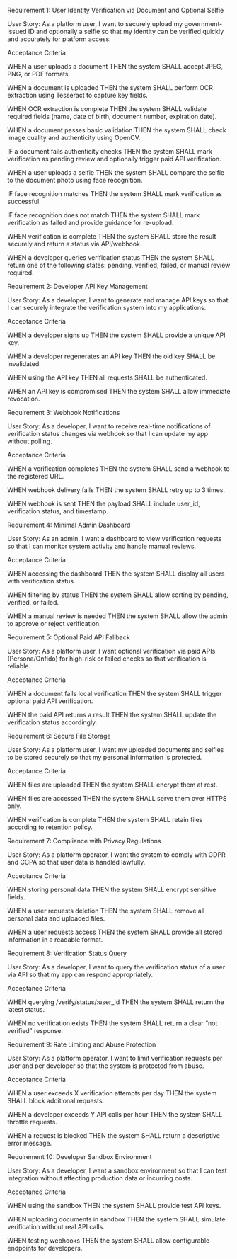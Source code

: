 Requirement 1: User Identity Verification via Document and Optional Selfie

User Story: As a platform user, I want to securely upload my government-issued ID and optionally a selfie so that my identity can be verified quickly and accurately for platform access.

Acceptance Criteria

WHEN a user uploads a document THEN the system SHALL accept JPEG, PNG, or PDF formats.

WHEN a document is uploaded THEN the system SHALL perform OCR extraction using Tesseract to capture key fields.

WHEN OCR extraction is complete THEN the system SHALL validate required fields (name, date of birth, document number, expiration date).

WHEN a document passes basic validation THEN the system SHALL check image quality and authenticity using OpenCV.

IF a document fails authenticity checks THEN the system SHALL mark verification as pending review and optionally trigger paid API verification.

WHEN a user uploads a selfie THEN the system SHALL compare the selfie to the document photo using face recognition.

IF face recognition matches THEN the system SHALL mark verification as successful.

IF face recognition does not match THEN the system SHALL mark verification as failed and provide guidance for re-upload.

WHEN verification is complete THEN the system SHALL store the result securely and return a status via API/webhook.

WHEN a developer queries verification status THEN the system SHALL return one of the following states: pending, verified, failed, or manual review required.

Requirement 2: Developer API Key Management

User Story: As a developer, I want to generate and manage API keys so that I can securely integrate the verification system into my applications.

Acceptance Criteria

WHEN a developer signs up THEN the system SHALL provide a unique API key.

WHEN a developer regenerates an API key THEN the old key SHALL be invalidated.

WHEN using the API key THEN all requests SHALL be authenticated.

WHEN an API key is compromised THEN the system SHALL allow immediate revocation.

Requirement 3: Webhook Notifications

User Story: As a developer, I want to receive real-time notifications of verification status changes via webhook so that I can update my app without polling.

Acceptance Criteria

WHEN a verification completes THEN the system SHALL send a webhook to the registered URL.

WHEN webhook delivery fails THEN the system SHALL retry up to 3 times.

WHEN webhook is sent THEN the payload SHALL include user_id, verification status, and timestamp.

Requirement 4: Minimal Admin Dashboard

User Story: As an admin, I want a dashboard to view verification requests so that I can monitor system activity and handle manual reviews.

Acceptance Criteria

WHEN accessing the dashboard THEN the system SHALL display all users with verification status.

WHEN filtering by status THEN the system SHALL allow sorting by pending, verified, or failed.

WHEN a manual review is needed THEN the system SHALL allow the admin to approve or reject verification.

Requirement 5: Optional Paid API Fallback

User Story: As a platform user, I want optional verification via paid APIs (Persona/Onfido) for high-risk or failed checks so that verification is reliable.

Acceptance Criteria

WHEN a document fails local verification THEN the system SHALL trigger optional paid API verification.

WHEN the paid API returns a result THEN the system SHALL update the verification status accordingly.

Requirement 6: Secure File Storage

User Story: As a platform user, I want my uploaded documents and selfies to be stored securely so that my personal information is protected.

Acceptance Criteria

WHEN files are uploaded THEN the system SHALL encrypt them at rest.

WHEN files are accessed THEN the system SHALL serve them over HTTPS only.

WHEN verification is complete THEN the system SHALL retain files according to retention policy.

Requirement 7: Compliance with Privacy Regulations

User Story: As a platform operator, I want the system to comply with GDPR and CCPA so that user data is handled lawfully.

Acceptance Criteria

WHEN storing personal data THEN the system SHALL encrypt sensitive fields.

WHEN a user requests deletion THEN the system SHALL remove all personal data and uploaded files.

WHEN a user requests access THEN the system SHALL provide all stored information in a readable format.

Requirement 8: Verification Status Query

User Story: As a developer, I want to query the verification status of a user via API so that my app can respond appropriately.

Acceptance Criteria

WHEN querying /verify/status/:user_id THEN the system SHALL return the latest status.

WHEN no verification exists THEN the system SHALL return a clear “not verified” response.

Requirement 9: Rate Limiting and Abuse Protection

User Story: As a platform operator, I want to limit verification requests per user and per developer so that the system is protected from abuse.

Acceptance Criteria

WHEN a user exceeds X verification attempts per day THEN the system SHALL block additional requests.

WHEN a developer exceeds Y API calls per hour THEN the system SHALL throttle requests.

WHEN a request is blocked THEN the system SHALL return a descriptive error message.

Requirement 10: Developer Sandbox Environment

User Story: As a developer, I want a sandbox environment so that I can test integration without affecting production data or incurring costs.

Acceptance Criteria

WHEN using the sandbox THEN the system SHALL provide test API keys.

WHEN uploading documents in sandbox THEN the system SHALL simulate verification without real API calls.

WHEN testing webhooks THEN the system SHALL allow configurable endpoints for developers.
